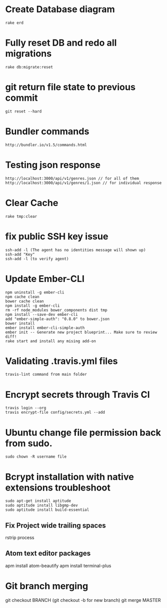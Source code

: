 # Create Database diagram

```
rake erd
```

# Fully reset DB and redo all migrations

```
rake db:migrate:reset
```

# git return file state to previous commit

```
git reset --hard
```
# Bundler commands

```
http://bundler.io/v1.5/commands.html
```

# Testing json response

```
http://localhost:3000/api/v1/genres.json // for all of them
http://localhost:3000/api/v1/genres/1.json // for individual response
```

# Clear Cache

```
rake tmp:clear
```

# fix public SSH key issue

```
ssh-add -l (The agent has no identities message will shown up)
ssh-add "Key"
ssh-add -l (to verify agent)
```

# Update Ember-CLI

```
npm uninstall -g ember-cli
npm cache clean
bower cache clean
npm install -g ember-cli
rm -rf node_modules bower_components dist tmp
npm install --save-dev ember-cli
add "ember-simple-auth": "0.8.0" to bower.json
bower install
ember install ember-cli-simple-auth
ember init -- Generate new project blueprint... Make sure to review diff!
rake start and install any mising add-on
```

# Validating .travis.yml files

```
travis-lint command from main folder
```

# Encrypt secrets through Travis CI

```
travis login --org
travis encrypt-file config/secrets.yml --add
```

# Ubuntu change file permission back from sudo.

```
sudo chown -R username file
```

# Bcrypt installation with native extensions troubleshoot

```
sudo apt-get install aptitude
sudo aptitude install libgmp-dev
sudo aptitude install build-essential
```

## Fix Project wide trailing spaces

rstrip process

## Atom text editor packages

apm install atom-beautify
apm install terminal-plus

# Git branch merging
git checkout BRANCH (git checkout -b for new branch)
git merge MASTER
